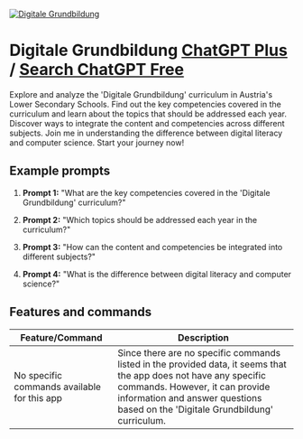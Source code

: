 
[![Digitale Grundbildung](null)](https://chat.openai.com/g/g-HtmH5KRnr-digitale-grundbildung)

# Digitale Grundbildung [ChatGPT Plus](https://chat.openai.com/g/g-HtmH5KRnr-digitale-grundbildung) / [Search ChatGPT Free](https://gptcall.net/index.html#/?search=Digitale%20Grundbildung)

Explore and analyze the 'Digitale Grundbildung' curriculum in Austria's Lower Secondary Schools. Find out the key competencies covered in the curriculum and learn about the topics that should be addressed each year. Discover ways to integrate the content and competencies across different subjects. Join me in understanding the difference between digital literacy and computer science. Start your journey now!

## Example prompts

1. **Prompt 1:** "What are the key competencies covered in the 'Digitale Grundbildung' curriculum?"

2. **Prompt 2:** "Which topics should be addressed each year in the curriculum?"

3. **Prompt 3:** "How can the content and competencies be integrated into different subjects?"

4. **Prompt 4:** "What is the difference between digital literacy and computer science?"

## Features and commands

| Feature/Command | Description |
| --- | --- |
| No specific commands available for this app | Since there are no specific commands listed in the provided data, it seems that the app does not have any specific commands. However, it can provide information and answer questions based on the 'Digitale Grundbildung' curriculum. |


